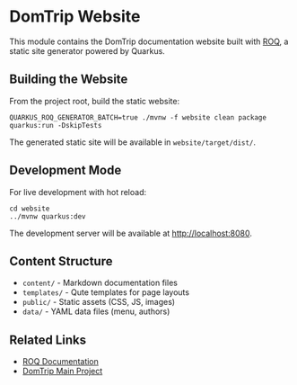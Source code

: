 # DomTrip Website

This module contains the DomTrip documentation website built with [ROQ](https://iamroq.com/), a static site generator powered by Quarkus.

## Building the Website

From the project root, build the static website:

```shell script
QUARKUS_ROQ_GENERATOR_BATCH=true ./mvnw -f website clean package quarkus:run -DskipTests
```

The generated static site will be available in `website/target/dist/`.

## Development Mode

For live development with hot reload:

```shell script
cd website
../mvnw quarkus:dev
```

The development server will be available at <http://localhost:8080>.

## Content Structure

- `content/` - Markdown documentation files
- `templates/` - Qute templates for page layouts
- `public/` - Static assets (CSS, JS, images)
- `data/` - YAML data files (menu, authors)

## Related Links

- [ROQ Documentation](https://iamroq.com/docs/)
- [DomTrip Main Project](../README.md)
